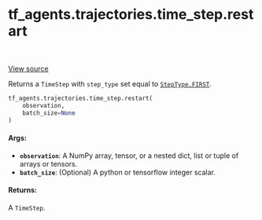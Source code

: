 <div itemscope itemtype="http://developers.google.com/ReferenceObject">
<meta itemprop="name" content="tf_agents.trajectories.time_step.restart" />
<meta itemprop="path" content="Stable" />
</div>

# tf_agents.trajectories.time_step.restart

<table class="tfo-notebook-buttons tfo-api" align="left">
</table>

<a target="_blank" href="https://github.com/tensorflow/agents/tree/master/tf_agents/trajectories/time_step.py">View
source</a>

Returns a `TimeStep` with `step_type` set equal to
<a href="../../../tf_agents/trajectories/time_step/StepType.md#FIRST"><code>StepType.FIRST</code></a>.

``` python
tf_agents.trajectories.time_step.restart(
    observation,
    batch_size=None
)
```

<!-- Placeholder for "Used in" -->

#### Args:

*   <b>`observation`</b>: A NumPy array, tensor, or a nested dict, list or tuple
    of arrays or tensors.
*   <b>`batch_size`</b>: (Optional) A python or tensorflow integer scalar.

#### Returns:

A `TimeStep`.
